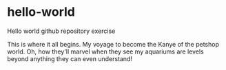# hello-world
Hello world github repository exercise

This is where it all begins. My voyage to become the Kanye of the petshop world. Oh, how they'll marvel when they see my aquariums are levels beyond anything they can even understand!
